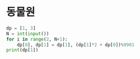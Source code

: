 # 동물원

```python
dp = [1, 3]
N = int(input())
for i in range(2, N+1):
    dp[0], dp[1] = dp[1], (dp[1]*2 + dp[0])%9901
print(dp[1])
```

